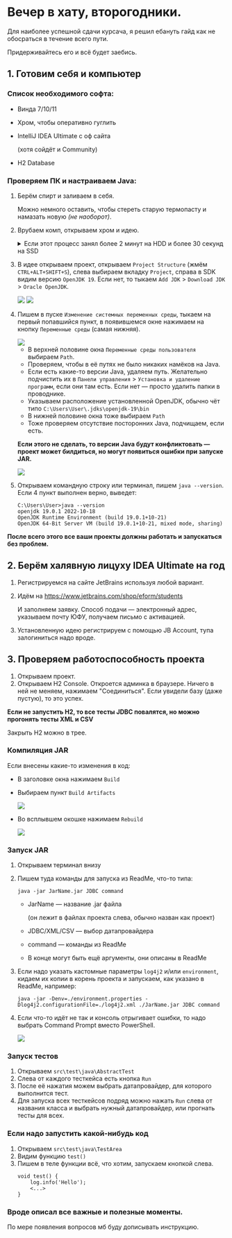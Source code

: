 # Вечер в хату, второгодники.

Для наиболее успешной сдачи курсача, я решил ебануть гайд как не обосраться в течение всего пути.

Придерживайтесь его и всё будет заебись.

## 1. Готовим себя и компьютер

### Список необходимого софта:

- Винда 7/10/11
- Хром, чтобы оперативно гуглить
- IntelliJ IDEA Ultimate с оф сайта

  (хотя сойдёт и Community)
- H2 Database

### Проверяем ПК и настраиваем Java:

1. Берём спирт и заливаем в себя.

   Можно немного оставить, чтобы стереть старую термопасту и намазать новую _(не наоборот)_.
2. Врубаем комп, открываем хром и идею.

   <details> 
     <summary>Если этот процесс занял более 2 минут на HDD и более 30 секунд на SSD</summary>

   **Сносим винду к херам и переустанавливаем**

   _А ВООБЩЕ-ТО ЭТО БЛЯДЬ ЕЩЁ ПЕРЕД НАЧАЛОМ КАЖДОГО УЧЕБНОГО ГОДА НАДО БЫЛО ДЕЛАТЬ_
    - Качаем ЧИСТУЮ ОФИЦИАЛЬНУЮ ВИНДУ с сайта майкрософт. Никаких сборок _BASS BOOSTED BY VASYAN_.
    - Активация любой винды тремя командами в cmd:
        - [Windows 10](https://msguides.com/windows-10)
        - [Windows 11](https://msguides.com/windows-11)
    - При переустановке выбираем редакцию PRO.
    - **ФОРМАТИРУЕМ** системный диск, никаких переносов данных и частичной установки.
    - После установки удаляем в пуске и панели управления всё, что удаляется.
   </details>

3. В идее открываем проект, открываем `Project Structure` (жмём `CTRL+ALT+SHIFT+S`), слева выбираем вкладку `Project`,
   справа в SDK видим версию `OpenJDK 19`. Если нет, то тыкаем `Add JDK` > `Download JDK` > `Oracle OpenJDK`.

   <img src="img/31.png">
   <img src="img/32.png">

4. Пишем в пуске `Изменение системных переменных среды`, тыкаем на первый попавшийся пункт, в появившемся окне нажимаем
   на кнопку `Переменные среды` (самая нижняя).

   <img src="img/41.png">

    - В верхней половине окна `Переменные среды пользователя` выбираем `Path`.
    - Проверяем, чтобы в её путях не было никаких намёков на Java.
    - Если есть какие-то версии Java, удаляем путь. Желательно подчистить их
      в `Панели управления` > `Установка и удаление программ`, если они там есть. Если нет — просто удалить папки в
      проводнике.
    - Указываем расположение установленной OpenJDK, обычно чёт типо `C:\Users\User\.jdks\openjdk-19\bin`
    - В нижней половине окна тоже выбираем `Path`
    - Тоже проверяем отсутствие посторонних Java, подчищаем, если есть.

   **Если этого не сделать, то версии Java будут конфликтовать — проект может билдиться, но могут появиться ошибки при
   запуске JAR.**

     <img src="img/42.png">

5. Открываем командную строку или терминал, пишем `java --version`. Если 4 пункт выполнен верно, выведет:
   ```
   C:\Users\User>java --version
   openjdk 19.0.1 2022-10-18
   OpenJDK Runtime Environment (build 19.0.1+10-21)
   OpenJDK 64-Bit Server VM (build 19.0.1+10-21, mixed mode, sharing)
   ```

**После всего этого все ваши проекты должны работать и запускаться без проблем.**

## 2. Берём халявную лицуху IDEA Ultimate на год

1. Регистрируемся на сайте JetBrains используя любой вариант.
2. Идём на https://www.jetbrains.com/shop/eform/students

   И заполняем заявку. Способ подачи — электронный адрес, указываем почту ЮФУ, получаем письмо с активацией.
3. Установленную идею регистрируем с помощью JB Account, тупа залогиниться надо вроде.

## 3. Проверяем работоспособность проекта

1. Открываем проект.
2. Открываем H2 Console. Откроется админка в браузере. Ничего в ней не меняем, нажимаем "Соединиться". Если увидели
   базу (даже пустую), то это успех.

**Если не запустить H2, то все тесты JDBC повалятся, но можно прогонять тесты XML и CSV**

Закрыть H2 можно в трее.

### Компиляция JAR

Если внесены какие-то изменения в код:

- В заголовке окна нажимаем `Build`
- Выбираем пункт `Build Artifacts`

  <img src="img/build.png">

- Во всплывшем окошке нажимаем `Rebuild`

  <img src="img/rebuild.png">

### Запуск JAR

1. Открываем терминал внизу
2. Пишем туда команды для запуска из ReadMe, что-то типа:

   `java -jar JarName.jar JDBC command`
    - JarName — название .jar файла

      (он лежит в файлах проекта слева, обычно назван как проект)
    - JDBC/XML/CSV — выбор датапровайдера
    - command — команды из ReadMe
    - В конце могут быть ещё аргументы, они описаны в ReadMe
3. Если надо указать кастомные параметры `log4j2` и/или `environment`, кидаем их копии в корень проекта и запускаем, как
   указано в ReadMe, например:
   ```
   java -jar -Denv=./environment.properties -Dlog4j2.configurationFile=./log4j2.xml ./JarName.jar JDBC command
   ```
4. Если что-то идёт не так и консоль отрыгивает ошибки, то надо выбрать Command Prompt вместо PowerShell.

   <img src="img/jar.png">

### Запуск тестов

1. Открываем `src\test\java\AbstractTest`
2. Слева от каждого тесткейса есть кнопка `Run`
3. После её нажатия можем выбрать датапровайдер, для которого выполнится тест.
4. Для запуска всех тесткейсов подряд можно нажать `Run` слева от названия класса и выбрать нужный датапровайдер, или
   прогнать тесты для всех.

### Если надо запустить какой-нибудь код

1. Открываем `src\test\java\TestArea`
2. Видим функцию `test()`
3. Пишем в теле функции всё, что хотим, запускаем кнопкой слева.
   ```
   void test() {
       log.info('Hello');
       <...>
   }
   ```

### Вроде описал все важные и полезные моменты.

По мере появления вопросов мб буду дописывать инструкцию.